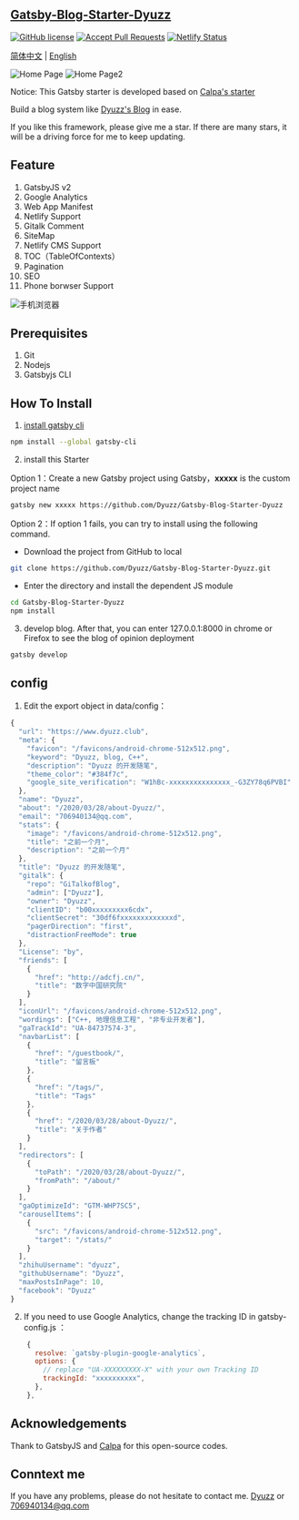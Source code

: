## [Gatsby-Blog-Starter-Dyuzz](https://www.dyuzz.club) 

[![GitHub license](https://img.shields.io/github/license/calpa/gatsby-starter-calpa-blog.svg)](https://github.com/calpa/gatsby-starter-calpa-blog/blob/master/LICENSE)
[![Accept Pull Requests](https://img.shields.io/badge/PRs-welcome-brightgreen.svg)](https://github.com/dyuzz/Gatsby-Blog-Starter-Dyuzz/pulls)
[![Netlify Status](https://api.netlify.com/api/v1/badges/69c4fc63-9bed-44e4-aee4-77ceb456f770/deploy-status)](https://app.netlify.com/sites/dyuzz/deploys)

[简体中文](README_ZH_CN.md) | [English](README.md)

![Home Page](static/ImagesAll/NetlifyUpload/1-1.png)
![Home Page2](static/ImagesAll/NetlifyUpload/1-2.png)

Notice: This Gatsby starter is developed based on [Calpa's starter](https://github.com/calpa/gatsby-starter-calpa-blog/)

Build a blog system like [Dyuzz's Blog](https://www.dyuzz.club) in ease.

If you like this framework, please give me a star. If there are many stars, it will be a driving force for me to keep updating.

## Feature

1. GatsbyJS v2
2. Google Analytics
3. Web App Manifest
4. Netlify Support
5. Gitalk Comment
6. SiteMap
8. Netlify CMS Support
9. TOC（TableOfContexts）
10. Pagination
11. SEO
12. Phone borwser Support

![手机浏览器](./static/ImagesAll/NetlifyUpload/1-3.png)

## Prerequisites

1. Git
1. Nodejs
1. Gatsbyjs CLI

## How To Install

1. [ install gatsby cli](https://www.gatsbyjs.org/docs/)

```bash
npm install --global gatsby-cli
```
2. install this Starter  

Option 1：Create a new Gatsby project using Gatsby，**xxxxx** is the custom project name
```bash
gatsby new xxxxx https://github.com/Dyuzz/Gatsby-Blog-Starter-Dyuzz
```
Option 2：If option 1 fails, you can try to install using the following command. 

- Download the project from GitHub to local
```bash
git clone https://github.com/Dyuzz/Gatsby-Blog-Starter-Dyuzz.git
```
- Enter the directory and install the dependent JS module
```bash
cd Gatsby-Blog-Starter-Dyuzz
npm install
```
3. develop blog. After that, you can enter 127.0.0.1:8000 in chrome or Firefox to see the blog of opinion deployment
```bash
gatsby develop
```

## config

1. Edit the export object in data/config：
```js
{
  "url": "https://www.dyuzz.club",
  "meta": {
    "favicon": "/favicons/android-chrome-512x512.png",
    "keyword": "Dyuzz, blog, C++",
    "description": "Dyuzz 的开发随笔",
    "theme_color": "#384f7c",
    "google_site_verification": "W1hBc-xxxxxxxxxxxxxxx_-G3ZY78q6PVBI"
  },
  "name": "Dyuzz",
  "about": "/2020/03/28/about-Dyuzz/",
  "email": "706940134@qq.com",
  "stats": {
    "image": "/favicons/android-chrome-512x512.png",
    "title": "之前一个月",
    "description": "之前一个月"
  },
  "title": "Dyuzz 的开发随笔",
  "gitalk": {
    "repo": "GiTalkofBlog",
    "admin": ["Dyuzz"],
    "owner": "Dyuzz",
    "clientID": "b00xxxxxxxxx6cdx",
    "clientSecret": "30df6fxxxxxxxxxxxxxd",
    "pagerDirection": "first",
    "distractionFreeMode": true
  },
  "License": "by",
  "friends": [
    {
      "href": "http://adcfj.cn/",
      "title": "数字中国研究院"
    }
  ],
  "iconUrl": "/favicons/android-chrome-512x512.png",
  "wordings": ["C++, 地理信息工程", "非专业开发者"],
  "gaTrackId": "UA-84737574-3",
  "navbarList": [
    {
      "href": "/guestbook/",
      "title": "留言板"
    },
    {
      "href": "/tags/",
      "title": "Tags"
    },
    {
      "href": "/2020/03/28/about-Dyuzz/",
      "title": "关于作者"
    }
  ],
  "redirectors": [
    {
      "toPath": "/2020/03/28/about-Dyuzz/",
      "fromPath": "/about/"
    }
  ],
  "gaOptimizeId": "GTM-WHP7SC5",
  "carouselItems": [
    {
      "src": "/favicons/android-chrome-512x512.png",
      "target": "/stats/"
    }
  ],
  "zhihuUsername": "dyuzz",
  "githubUsername": "Dyuzz",
  "maxPostsInPage": 10,
  "facebook": "Dyuzz"
}

```
2. If you need to use Google Analytics, change the tracking ID in gatsby-config.js
：
```js
    {
      resolve: `gatsby-plugin-google-analytics`,
      options: {
        // replace "UA-XXXXXXXXX-X" with your own Tracking ID
        trackingId: "xxxxxxxxxx",
      },
    },  
```
## Acknowledgements

Thank to GatsbyJS and [Calpa](www.calpa.me) for this open-source codes.

## Conntext me

If you have any problems, please do not hesitate to contact me. [Dyuzz](https://www.dyuzz.club/) or 706940134@qq.com
